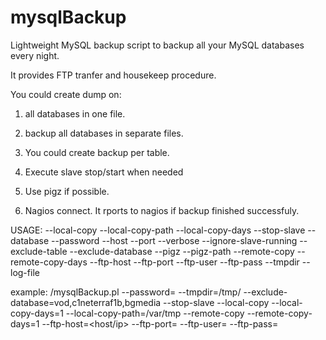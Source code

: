# mysqlBackup

Lightweight MySQL backup script to backup all your MySQL databases every night.

It provides FTP tranfer and housekeep procedure.

You could create dump on:

1. all databases in one file.

2. backup all databases in separate files.

3. You could create backup per table.

4. Execute slave stop/start when needed

5. Use pigz if possible.

6. Nagios connect. It rports to nagios if backup finished successfuly.


USAGE:
  --local-copy
  --local-copy-path
  --local-copy-days
  --stop-slave
  --database
  --password
  --host
  --port
  --verbose
  --ignore-slave-running
  --exclude-table
  --exclude-database
  --pigz
  --pigz-path
  --remote-copy
  --remote-copy-days
  --ftp-host
  --ftp-port
  --ftp-user
  --ftp-pass
  --tmpdir
  --log-file

example: /mysqlBackup.pl --password=<mysql root password> --tmpdir=/tmp/ --exclude-database=vod,c1neterraf1b,bgmedia --stop-slave --local-copy --local-copy-days=1 --local-copy-path=/var/tmp --remote-copy --remote-copy-days=1 --ftp-host=<host/ip> --ftp-port=<port> --ftp-user=<user> --ftp-pass=<password>
